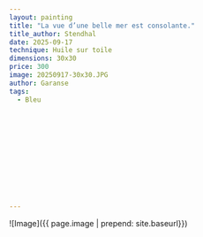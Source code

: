 ```yaml
---
layout: painting
title: "La vue d’une belle mer est consolante." 
title_author: Stendhal
date: 2025-09-17
technique: Huile sur toile
dimensions: 30x30
price: 300
image: 20250917-30x30.JPG
author: Garanse
tags:
  - Bleu 
  
  
 
  
  
  
  
 
 
  
  
  
---
```

![Image]({{ page.image | prepend: site.baseurl}})


